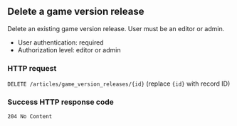 ## <a name="version_releases_delete"></a>Delete a game version release

Delete an existing game version release. User must be an editor or admin.

* User authentication: required
* Authorization level: editor or admin

### HTTP request

`DELETE /articles/game_version_releases/{id}` (replace `{id}` with record ID)

### Success HTTP response code

`204 No Content`
